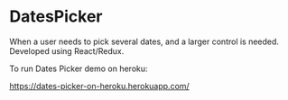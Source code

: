 # DatesPicker

When a user needs to pick several dates, and a larger control is needed. Developed using React/Redux.


To run Dates Picker demo on heroku:

https://dates-picker-on-heroku.herokuapp.com/ 

